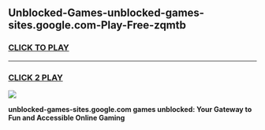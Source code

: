 
## Unblocked-Games-unblocked-games-sites.google.com-Play-Free-zqmtb
<h3>
<a href="https://premium76.site?title=unblocked-games-sites.google.com&ref=18A1">CLICK TO PLAY</a></h3>
<hr>

<h3>
<a href="https://premium76.site?title=unblocked-games-sites.google.com&ref=18A1">CLICK 2 PLAY</a>
  
</h3>

<a href="https://premium76.site?title=unblocked-games-sites.google.com&ref=18A1"><img src="https://clearcache.store/games.png"></a>


**unblocked-games-sites.google.com games unblocked: Your Gateway to Fun and Accessible Online Gaming**
